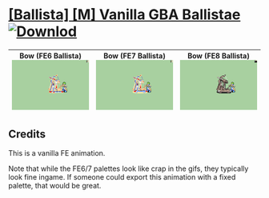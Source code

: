 # [\[Ballista\] \[M\] Vanilla GBA Ballistae](./) [![Downlod](https://img.shields.io/badge/Download--red?style=social&logo=github)](https://minhaskamal.github.io/DownGit/#/home?url=https://github.com/Klokinator/FE-Repo/tree/main/Battle%20Animations%2FInfantry%20-%20(Bow)%20Snipers%20and%20Ballistae%2F%5BBallista%5D%20%5BM%5D%20Vanilla%20GBA%20Ballistae)

| <b>Bow (FE6 Ballista)</b><br/><img alt="Bow animation" src="./5.%20Bow%20(FE6%20Ballista)/Bow.gif"/> | <b>Bow (FE7 Ballista)</b><br/><img alt="Bow animation" src="./5.%20Bow%20(FE7%20Ballista)/Bow.gif"/> | <b>Bow (FE8 Ballista)</b><br/><img alt="Bow animation" src="./5.%20Bow%20(FE8%20Ballista)/Bow.gif"/> |
| :---: | :---: | :---: |

## Credits

This is a vanilla FE animation.

Note that while the FE6/7 palettes look like crap in the gifs, they typically look fine ingame. If someone could export this animation with a fixed palette, that would be great.

